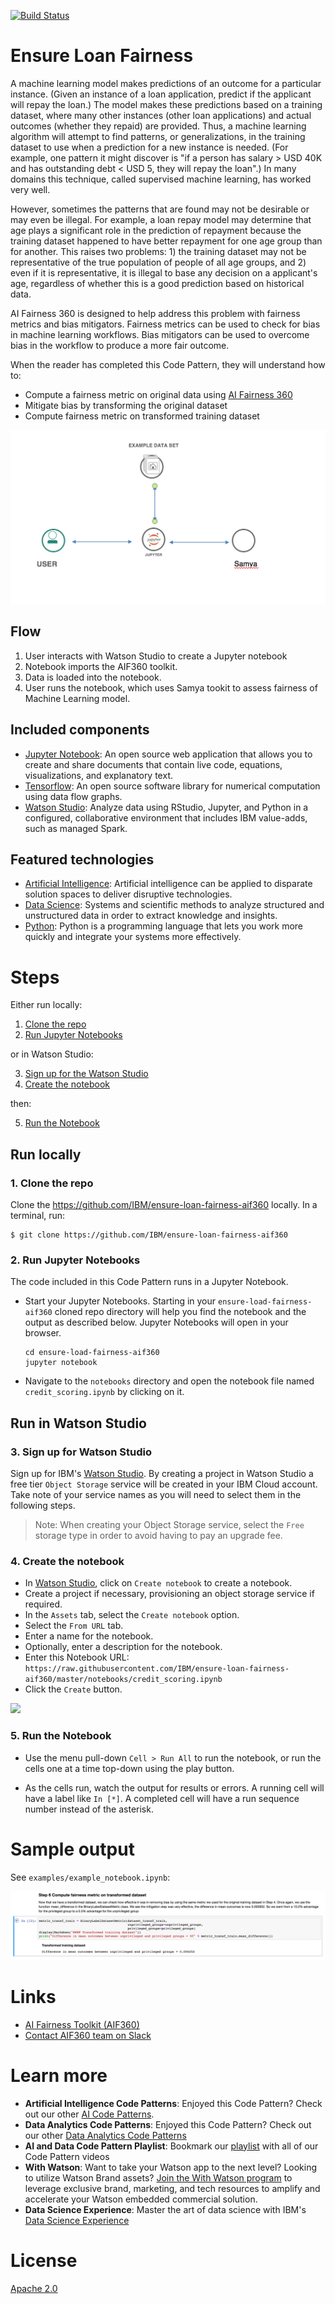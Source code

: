 [![Build Status](https://travis.ibm.com/samya/samya-bias-toolbox.svg?token=SxyZi76xHxfUp3FxEWab&branch=master)](https://travis.ibm.com/samya/samya-bias-toolbox)

# Ensure Loan Fairness

A machine learning model makes predictions of an outcome for a particular instance. (Given an instance of a loan application, predict if the applicant will repay the loan.) The model makes these predictions based on a training dataset, where many other instances (other loan applications) and actual outcomes (whether they repaid) are provided. Thus, a machine learning algorithm will attempt to find patterns, or generalizations, in the training dataset to use when a prediction for a new instance is needed. (For example, one pattern it might discover is "if a person has salary > USD 40K and has outstanding debt < USD 5, they will repay the loan".) In many domains this technique, called supervised machine learning, has worked very well.

However, sometimes the patterns that are found may not be desirable or may even be illegal. For example, a loan repay model may determine that age plays a significant role in the prediction of repayment because the training dataset happened to have better repayment for one age group than for another. This raises two problems: 1) the training dataset may not be representative of the true population of people of all age groups, and 2) even if it is representative, it is illegal to base any decision on a applicant's age, regardless of whether this is a good prediction based on historical data.

AI Fairness 360 is designed to help address this problem with fairness metrics and bias mitigators. Fairness metrics can be used to check for bias in machine learning workflows. Bias mitigators can be used to overcome bias in the workflow to produce a more fair outcome.

When the reader has completed this Code Pattern, they will understand how to:

* Compute a fairness metric on original data using [AI Fairness 360](https://github.com/IBM/AIF360)
* Mitigate bias by transforming the original dataset
* Compute fairness metric on transformed training dataset

![](doc/source/images/architecture.png)

## Flow

1. User interacts with Watson Studio to create a Jupyter notebook
1. Notebook imports the AIF360 toolkit.
1. Data is loaded into the notebook.
1. User runs the notebook, which uses Samya tookit to assess fairness of Machine Learning model.

## Included components

* [Jupyter Notebook](http://jupyter.org/): An open source web application that allows you to create and share documents that contain live code, equations, visualizations, and explanatory text.
* [Tensorflow](https://www.tensorflow.org/): An open source software library for numerical computation using data flow graphs.
* [Watson Studio](https://www.ibm.com/cloud/watson-studio): Analyze data using RStudio, Jupyter, and Python in a configured, collaborative environment that includes IBM value-adds, such as managed Spark.

## Featured technologies

* [Artificial Intelligence](https://medium.com/ibm-watson): Artificial intelligence can be applied to disparate solution spaces to deliver disruptive technologies.
* [Data Science](https://medium.com/ibm-watson): Systems and scientific methods to analyze structured and unstructured data in order to extract knowledge and insights.
* [Python](https://www.python.org/): Python is a programming language that lets you work more quickly and integrate your systems more effectively.

# Steps

Either run locally:

1. [Clone the repo](#1-clone-the-repo)
2. [Run Jupyter Notebooks](#2-run-jupyter-notebooks)

or in Watson Studio:

3. [Sign up for the Watson Studio](#3-sign-up-for-watson-studio)
4. [Create the notebook](#4-create-the-notebook)

then:

5. [Run the Notebook](#5-run-the-notebook)

## Run locally

### 1. Clone the repo

Clone the https://github.com/IBM/ensure-loan-fairness-aif360 locally. In a terminal, run:

```
$ git clone https://github.com/IBM/ensure-loan-fairness-aif360
```

### 2. Run Jupyter Notebooks

The code included in this Code Pattern runs in a Jupyter Notebook.

* Start your Jupyter Notebooks. Starting in your `ensure-load-fairness-aif360` cloned repo directory will help you find the notebook and the output as described below. Jupyter Notebooks will open in your browser.

   ```
   cd ensure-load-fairness-aif360
   jupyter notebook
   ```

* Navigate to the `notebooks` directory and open the notebook file named `credit_scoring.ipynb` by clicking on it.

## Run in Watson Studio

### 3. Sign up for Watson Studio

Sign up for IBM's [Watson Studio](https://dataplatform.ibm.com). By creating a project in Watson Studio a free tier `Object Storage` service will be created in your IBM Cloud account. Take note of your service names as you will need to select them in the following steps.

> Note: When creating your Object Storage service, select the `Free` storage type in order to avoid having to pay an upgrade fee.

### 4. Create the notebook

* In [Watson Studio](https://dataplatform.ibm.com), click on `Create notebook` to create a notebook.
* Create a project if necessary, provisioning an object storage service if required.
* In the `Assets` tab, select the `Create notebook` option.
* Select the `From URL` tab.
* Enter a name for the notebook.
* Optionally, enter a description for the notebook.
* Enter this Notebook URL: `https://raw.githubusercontent.com/IBM/ensure-loan-fairness-aif360/master/notebooks/credit_scoring.ipynb`
* Click the `Create` button.

![](doc/source/images/create_notebook.png)

### 5. Run the Notebook

* Use the menu pull-down `Cell > Run All` to run the notebook, or run the cells one at a time top-down using the play button.

* As the cells run, watch the output for results or errors. A running cell will have a label like `In [*]`. A completed cell will have a run sequence number instead of the asterisk.

# Sample output

See `examples/example_notebook.ipynb`:

![](doc/source/images/example_output.png)

# Links

* [AI Fairness Toolkit (AIF360)](https://github.com/IBM/AIF360)
* [Contact AIF360 team on Slack](https://aif360.slack.com/)

# Learn more

* **Artificial Intelligence Code Patterns**: Enjoyed this Code Pattern? Check out our other [AI Code Patterns](https://developer.ibm.com/code/technologies/artificial-intelligence/).
* **Data Analytics Code Patterns**: Enjoyed this Code Pattern? Check out our other [Data Analytics Code Patterns](https://developer.ibm.com/code/technologies/data-science/)
* **AI and Data Code Pattern Playlist**: Bookmark our [playlist](https://www.youtube.com/playlist?list=PLzUbsvIyrNfknNewObx5N7uGZ5FKH0Fde) with all of our Code Pattern videos
* **With Watson**: Want to take your Watson app to the next level? Looking to utilize Watson Brand assets? [Join the With Watson program](https://www.ibm.com/watson/with-watson/) to leverage exclusive brand, marketing, and tech resources to amplify and accelerate your Watson embedded commercial solution.
* **Data Science Experience**: Master the art of data science with IBM's [Data Science Experience](https://datascience.ibm.com/)

# License
[Apache 2.0](LICENSE)
